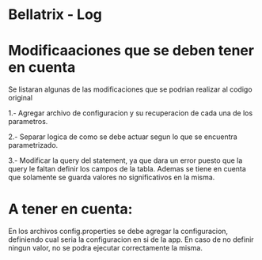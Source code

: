 # Bellatrix - Log

# Modificaaciones que se deben tener en cuenta

Se listaran algunas de las modificaciones que se podrian realizar al codigo original

1.- Agregar archivo de configuracion y su recuperacion de cada una de los parametros.

2.- Separar logica de como se debe actuar segun lo que se encuentra parametrizado.

3.- Modificar la query del statement, ya que dara un error puesto que la query le faltan
definir los campos de la tabla. Ademas se tiene en cuenta que solamente se guarda valores
no significativos en la misma.

# A tener en cuenta:
En los archivos config.properties se debe agregar la configuracion, definiendo cual
seria la configuracion en si de la app.
En caso de no definir ningun valor, no se podra ejecutar correctamente la misma.